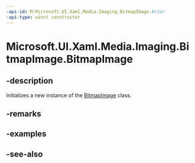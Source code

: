 ```yaml
---
-api-id: M:Microsoft.UI.Xaml.Media.Imaging.BitmapImage.#ctor
-api-type: winrt constructor
---
```


<!-- Method syntax
public BitmapImage()
-->

# Microsoft.UI.Xaml.Media.Imaging.BitmapImage.BitmapImage

## -description
Initializes a new instance of the [BitmapImage](bitmapimage.md) class.

## -remarks

## -examples

## -see-also
